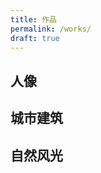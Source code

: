 ```yaml
---
title: 作品
permalink: /works/
draft: true
---
```


<!-- 导出设置高画质8即可 -->

## 人像
<CardGrid>
    <ImageCard
    image="https://cdn.jsdelivr.net/gh/zzyAJohn/Works-Image/2025-02-08/DSC_2105_(2).jpg"
    title="红发魔女"
    description="照片摄于武汉市国际博览中心暨梦乡漫展"
    href="/"
    author="AJohn"
    date="2025/02/08"
    />
</CardGrid>


## 城市建筑


## 自然风光

<CardGrid>
    <ImageCard
    image="https://cdn.jsdelivr.net/gh/zzyAJohn/Works-Image/2025-01-19/DSC_0928.jpg"
    title="乡村振兴号"
    description="照片中的火车位于武汉市蔡甸区"
    href="/"
    author="AJohn"
    date="2025/01/19"
    />
    <ImageCard
    image="https://cdn.jsdelivr.net/gh/zzyAJohn/Works-Image/2025-01-19/DSC_0913.jpg"
    title="牡丹，花之富贵者也"
    description="照片中的花朵摄于武汉市蔡甸区花博汇"
    href="/"
    author="AJohn"
    date="2025/01/19"
    />
    <ImageCard
    image="https://cdn.jsdelivr.net/gh/zzyAJohn/Works-Image/2025-01-19/DSC_0919.jpg"
    title="娇艳欲滴的花朵"
    description="照片中的花朵摄于武汉市蔡甸区花博汇"
    href="/"
    author="AJohn"
    date="2025/01/19"
    />
    <ImageCard
    image="https://cdn.jsdelivr.net/gh/zzyAJohn/Works-Image/2025-01-19/DSC_0917.jpg"
    title="紫色心情"
    description="照片中的花朵摄于武汉市蔡甸区花博汇"
    href="/"
    author="AJohn"
    date="2025/01/19"
    />
</CardGrid>